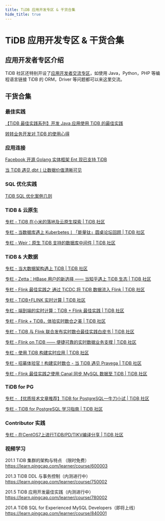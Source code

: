 ```yaml
---
title: TiDB 应用开发专区 & 干货合集
hide_title: true
---
```


# TiDB 应用开发专区 & 干货合集 

## 应用开发者专区介绍

TiDB 社区还特别开设了[应用开发者交流专区](https://asktug.com/c/developer)，如使用 Java，Python，PHP 等编程语言链接 TiDB 的 ORM，Driver 等问题都可以来这里交流。


## 干货合集

### 最佳实践

[【TiDB 最佳实践系列】开发 Java 应用使用 TiDB 的最佳实践](https://tidb.net/blog/ae01003e)

[转转业务开发对 TiDB 的使用心得](https://tidb.net/blog/7c030a4a)

### 应用连接

[Facebook 开源 Golang 实体框架 Ent 现已支持 TiDB](https://tidb.net/blog/35c2dab7)

[当 TiDB 遇见 dbt丨让数据价值清晰可见](https://pingcap.com/zh/blog/when-tidb-meets-dbt)

### SQL 优化实践

[TiDB SQL 优化案例几则](https://tidb.net/blog/b0222e7f)

### TiDB & 云原生

[专栏 - TiDB 在小米的落地及云原生探索 | TiDB 社区](https://tidb.net/blog/ae51c4cd)

[专栏 - 当数据库遇上 Kuberbetes丨「能量钛」圆桌论坛回顾 | TiDB 社区](https://tidb.net/blog/f26460c9)

[专栏 - Weir：原生 TiDB 支持的数据库中间件 | TiDB 社区](https://tidb.net/blog/bf9f3adc)

### TiDB & 大数据

[专栏 - 当大数据架构遇上 TiDB | TiDB 社区](https://tidb.net/blog/58f61ea8)

[专栏 - Zetta：HBase 用户的新选择 —— 当知乎遇上 TiDB 生态 | TiDB 社区](https://tidb.net/blog/8c6b01ba)

[专栏 - Flink 最佳实践之 通过 TiCDC 将 TiDB 数据流入 Flink | TiDB 社区](https://tidb.net/blog/66534a68)

[专栏 - TiDB+FLINK 实时计算 | TiDB 社区](https://tidb.net/blog/8768bcd8)

[专栏 - 端到端的实时计算：TiDB + Flink 最佳实践 | TiDB 社区](https://tidb.net/blog/cf03b0b3)

[专栏 - Flink + TiDB，体验实时数仓之美 | TiDB 社区](https://tidb.net/blog/148658e3)

[专栏 - TiDB 与 Flink 联合发布实时数仓最佳实践白皮书 | TiDB 社区](https://tidb.net/blog/7287523b)

[专栏 - Flink on TiDB —— 便捷可靠的实时数据业务支撑 | TiDB 社区](https://tidb.net/blog/1b9be203)

[专栏 - 使用 TiDB 构建实时应用 | TiDB 社区](https://tidb.net/blog/d6708aea)

[专栏 - 招募体验官！构建实时数仓 - 当 TiDB 遇见 Pravega | TiDB 社区](https://tidb.net/blog/73106353)

[专栏 - Flink 最佳实践之使用 Canal 同步 MySQL 数据至 TiDB | TiDB 社区](https://tidb.net/blog/8acd3c6c)

### TiDB for PG

[专栏 - 【优质技术文章推荐】TiDB for PostgreSQL—牛刀小试 | TiDB 社区](https://tidb.net/blog/064eadb0)

[专栏 - TiDB for PostgreSQL 学习指南 | TiDB 社区](https://tidb.net/blog/8f22cc90)

### Contributor 实践

[专栏 - 在CentOS7上进行TiDB/PD/TIKV编译分享 | TiDB 社区](https://tidb.net/blog/7e4c77a0)

### 视频学习

201.1 TiDB 集群的架构与特点 （限时免费）
https://learn.pingcap.com/learner/course/600003

201.3 TiDB DDL 与事务控制（内测进行中）
https://learn.pingcap.com/learner/course/750002

201.5 TiDB 应用开发最佳实践（内测进行中）
https://learn.pingcap.com/learner/course/780002

201.A TiDB SQL for Experienced MySQL Developers（即将上线）
https://learn.pingcap.com/learner/course/840001